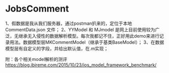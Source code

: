 #  JobsComment

1、假数据是我从我们服务器，通过postman扒来的，定位于本地 CommentData.json 文件；
2、YYModel 和 MJmodel 是网上目前使用较为广泛，无继承无入侵性的数据解析模型。每次我都记不住，正好用此demo来进行记录用法。数据模型层MKCommentModel（继承于基类BaseModel）；
3、在数据模型层有自定义的字段，并给出默认值，在.m实现；

附：各个相关model解析的测评 https://blog.ibireme.com/2015/10/23/ios_model_framework_benchmark/



